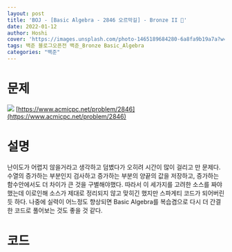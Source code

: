```yaml
---
layout: post
title: 'BOJ - [Basic Algebra - 2846 오르막길] - Bronze II 🥉'
date: 2022-01-12
author: Hoshi
cover: 'https://images.unsplash.com/photo-1465189684280-6a8fa9b19a7a?w=1600&q=900'
tags: 백준 블로그오픈전 백준_Bronze Basic_Algebra
categories: "백준"
---
```

# 문제
![]({{site.url}}/assets/img/posts_img/2846.png)
[https://www.acmicpc.net/problem/2846](https://www.acmicpc.net/problem/2846)

# 설명
난이도가 어렵지 않을거라고 생각하고 덤볐다가 오히려 시간이 많이 걸리고 만 문제다. 수열의 증가하는 부분인지 검사하고 증가하는 부분의 양끝의 값을 저장하고, 증가하는 함수안에서도 더 차이가 큰 것을 구별해야했다. 따라서 이 세가지를 고려한 소스를 짜야했는데 이로인해 소스가 제대로 정리되지 않고 맞히긴 했지만 스파게티 코드가 되어버린듯 하다. 나중에 실력이 어느정도 향상되면 Basic Algebra를 복습겸으로 다시 더 간결한 코드로 풀어보는 것도 좋을 것 같다.

# 코드

```c

```
